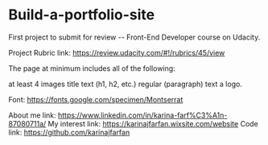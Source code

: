 # Build-a-portfolio-site

First project to submit for review -- Front-End Developer course on Udacity. 

Project Rubric link: https://review.udacity.com/#!/rubrics/45/view

The page at minimum includes all of the following:

at least 4 images
title text (h1, h2, etc.)
regular (paragraph) text
a logo.

Font: https://fonts.google.com/specimen/Montserrat

About me link: https://www.linkedin.com/in/karina-farf%C3%A1n-87080711a/
My interest link: https://karinajfarfan.wixsite.com/website
Code link: https://github.com/karinajfarfan
 

